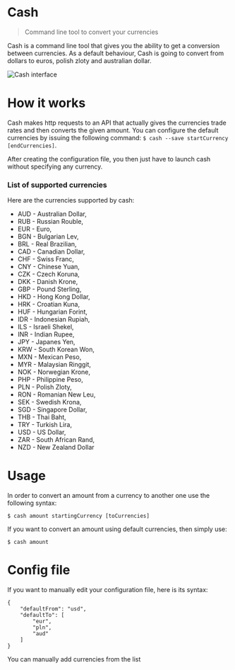 # Cash
> Command line tool to convert your currencies

Cash is a command line tool that gives you the ability to get a conversion between currencies.
As a default behaviour, Cash is going to convert from dollars to euros, polish zloty and australian dollar.

![Cash interface](https://image.noelshack.com/fichiers/2018/10/7/1520798782-mintty-2018-03-11-21-03-25.png)

# How it works

Cash makes http requests to an API that actually gives the currencies trade rates and then converts the given amount. 
You can configure the default currencies
by issuing the following command: `$ cash --save startCurrency [endCurrencies]`.

After creating the configuration file, you then just have to launch cash without specifying any currency.

### List of supported currencies
Here are the currencies supported by cash:

   * AUD - Australian Dollar,
   * RUB - Russian Rouble,
   * EUR - Euro,
   * BGN - Bulgarian Lev,
   * BRL - Real Brazilian,
   * CAD - Canadian Dollar,
   * CHF - Swiss Franc,
   * CNY - Chinese Yuan,
   * CZK - Czech Koruna,
   * DKK - Danish Krone,
   * GBP - Pound Sterling,
   * HKD - Hong Kong Dollar,
   * HRK - Croatian Kuna,
   * HUF - Hungarian Forint,
   * IDR - Indonesian Rupiah,
   * ILS - Israeli Shekel,
   * INR - Indian Rupee,
   * JPY - Japanes Yen,
   * KRW - South Korean Won,
   * MXN - Mexican Peso,
   * MYR - Malaysian Ringgit,
   * NOK - Norwegian Krone,
   * PHP - Philippine Peso,
   * PLN - Polish Zloty,
   * RON - Romanian New Leu,
   * SEK - Swedish Krona,
   * SGD - Singapore Dollar,
   * THB - Thai Baht,
   * TRY - Turkish Lira,
   * USD - US Dollar,
   * ZAR - South African Rand,
   * NZD - New Zealand Dollar

# Usage

In order to convert an amount from a currency to another one use the following syntax:

`$ cash amount startingCurrency [toCurrencies]`

If you want to convert an amount using default currencies, then simply use:

`$ cash amount`

# Config file

If you want to manually edit your configuration file, here is its syntax:

```
{
	"defaultFrom": "usd",
	"defaultTo": [
		"eur",
		"pln",
		"aud"
	]
}
```

You can manually add currencies from the list